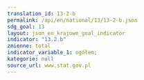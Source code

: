 ```yaml
---
translation_id: 13-2-b
permalink: /api/en/national/13/13-2-b.json
sdg_goal: 13
layout: json_en_krajowe_goal_indicator
indicator: "13.2.b"
zmienne: total
indicator_variable_1: ogółem;
kategorie: null
source_url: www.stat.gov.pl
---
```

